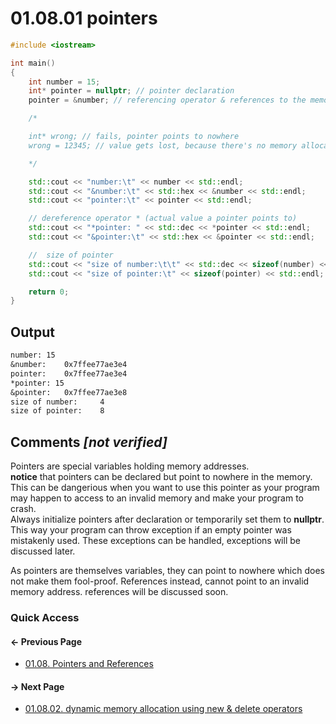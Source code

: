 # 01.08.01 pointers

```cxx
#include <iostream>

int main()
{
    int number = 15;
    int* pointer = nullptr; // pointer declaration
    pointer = &number; // referencing operator & references to the memory of a variable

    /*

    int* wrong; // fails, pointer points to nowhere
    wrong = 12345; // value gets lost, because there's no memory allocated for it in any specific size

    */

    std::cout << "number:\t" << number << std::endl;
    std::cout << "&number:\t" << std::hex << &number << std::endl;
    std::cout << "pointer:\t" << pointer << std::endl;

    // dereference operator * (actual value a pointer points to)
    std::cout << "*pointer: " << std::dec << *pointer << std::endl;
    std::cout << "&pointer:\t" << std::hex << &pointer << std::endl;

    //  size of pointer
    std::cout << "size of number:\t\t" << std::dec << sizeof(number) << std::endl;
    std::cout << "size of pointer:\t" << sizeof(pointer) << std::endl;

    return 0;
}

```

## Output

```txt
number:	15
&number:	0x7ffee77ae3e4
pointer:	0x7ffee77ae3e4
*pointer: 15
&pointer:	0x7ffee77ae3e8
size of number:		4
size of pointer:	8
```

## Comments *[not verified]*

Pointers are special variables holding memory addresses.  
**notice** that pointers can be declared but point to nowhere in the memory.
This can be dangerious when you want to use this pointer as your program may happen to access to an invalid memory and make your program to crash.  
Always initialize pointers after declaration or temporarily set them to **nullptr**.
This way your program can throw exception if an empty pointer was mistakenly used.
These exceptions can be handled, exceptions will be discussed later.

As pointers are themselves variables, they can point to nowhere which does not make them fool-proof. References instead, cannot point to an invalid memory address. references will be discussed soon.

### Quick Access

<div class="previous_page pagination">

#### &#8592; Previous Page

* [01.08. Pointers and References](./../../01.the_basics/08.pointers&references/README.md)

</div>
<div class="next_page pagination">

#### &#8594; Next Page

* [01.08.02. dynamic memory allocation using new & delete operators](./../../01.the_basics/08.pointers&references/02.new&delete.md)

</div>

